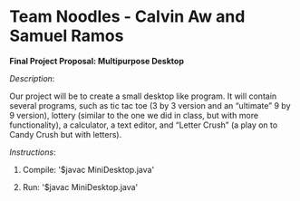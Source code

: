 # Team Noodles - Calvin Aw and Samuel Ramos

**Final Project Proposal: Multipurpose Desktop**

_Description_:

Our project will be to create a small desktop like program. It will contain several programs, such as tic tac toe (3 by 3 version and an “ultimate” 9 by 9 version), lottery (similar to the one we did in class, but with more functionality), a calculator, a text editor, and “Letter Crush” (a play on to Candy Crush but with letters).


_Instructions_:
1. Compile:
'$javac MiniDesktop.java'

2. Run:
'$javac MiniDesktop.java'

